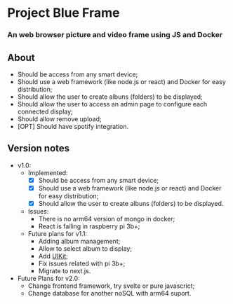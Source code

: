 # Project Blue Frame
### An web browser picture and video frame using JS and Docker

## About

* Should be access from any smart device;
* Should use a web framework (like node.js or react) and Docker for easy distribution;
* Should allow the user to create albuns (folders) to be displayed;
* Should allow the user to access an admin page to configure each connected display;
* Should allow remove upload;
* [OPT] Should have spotify integration.

## Version notes

* v1.0:
  * Implemented:
    * [x] Should be access from any smart device;
    * [x] Should use a web framework (like node.js or react) and Docker for easy distribution;
    * [x] Should allow the user to create albuns (folders) to be displayed.
  * Issues:
    * There is no arm64 version of mongo in docker;
    * React is failing in raspberry pi 3b+;
  * Future plans for v1.1:
    * Adding album management;
    * Allow to select album to display;
    * Add [UIKit](https://getuikit.com/);
    * Fix issues related with pi 3b+;
    * Migrate to next.js.
* Future Plans for v2.0:
  * Change frontend framework, try svelte or pure javascrict;
  * Change database for another noSQL with arm64 suport.
